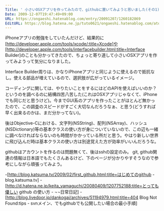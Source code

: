 ```yaml
---
Title: ' 小さいOSXアプリを作ってみたので、githubに置いてみようと思いました(その1)'
Date: 2009-12-07T19:47:49+09:00
URL: https://ongaeshi.hatenablog.com/entry/20091207/1260182869
EditURL: https://blog.hatena.ne.jp/tuto0621/ongaeshi.hatenablog.com/atom/entry/6435922169449193002
---
```


iPhoneアプリの勉強をしていたんだけど、結果的に[http://developer.apple.com/tools/xcode/:title=Xcode]や[http://developer.apple.com/tools/interfacebuilder.html:title=Interface Builder]のことも分かってきたので、ちょっと寄り道して小さいOSXアプリを作ってみようって気分になりました。

Interface Builder周りは、かなりiPhoneアプリと同じように使えるので抵抗なし。使える部品が増えているので、選択肢が広がっているイメージ。

コーディングに関しては、やりたいことをするにはどのAPIを使えばいいのか？というのを調べるのに結構四苦八苦した(これはOSXアプリじゃなくて、iPhoneでも同じだと思うけど)。今までGUI系のアプリを作ったことがほとんど無かったので、この調査のスピードがすごく大切なんだろうなぁ、と思う(どうすれば早く出来るのかは、まだ分かってない)。

後はObjective-Cにおける、文字列(NSString)、配列(NSArray)、ハッシュ(NSDictionary)等の基本クラスの使い方が身についていないので、この辺も一緒に調べなければならないのも時間がかかっている所だと思う。やはり新しい世界に飛び込んだ時は基本クラスの使い方は別途覚えた方が効率がいいんだろうな。

githubはアカウントを作るのは問題無くて、後はsshの設定のみ。
git, github関連の情報は日本語でもたくさんあるけど、下のページが分かりやすそうなので参考にしながら頑張ってみよう。

-[http://blog.katsuma.tv/2009/02/first_github.html:title=はじめてのgithub - blog.katsuma.tv]
-[http://d.hatena.ne.jp/keita_yamaguchi/20080409/1207752188:title=とっても優しい github の使い方 - ¬¬日常日記]
-[http://blog.livedoor.jp/dankogai/archives/51194979.html:title=404 Blog Not Found:tips - svnメイン、でもgithubでも公開したい場合の最小手順]
